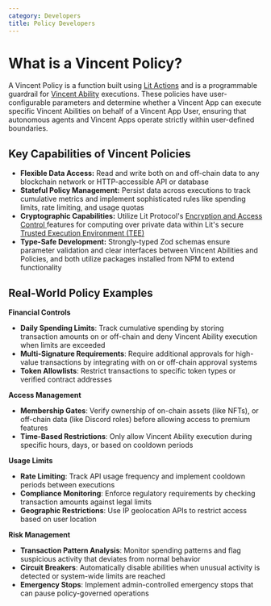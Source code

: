 ```yaml
---
category: Developers
title: Policy Developers
---
```


# What is a Vincent Policy?

A Vincent Policy is a function built using [Lit Actions](https://developer.litprotocol.com/sdk/serverless-signing/overview) and is a programmable guardrail for [Vincent Ability](../Ability-Developers/Getting-Started.md) executions. These policies have user-configurable parameters and determine whether a Vincent App can execute specific Vincent Abilities on behalf of a Vincent App User, ensuring that autonomous agents and Vincent Apps operate strictly within user-defined boundaries.

## Key Capabilities of Vincent Policies

- **Flexible Data Access:** Read and write both on and off-chain data to any blockchain network or HTTP-accessible API or database
- **Stateful Policy Management:** Persist data across executions to track cumulative metrics and implement sophisticated rules like spending limits, rate limiting, and usage quotas
- **Cryptographic Capabilities:** Utilize Lit Protocol's [Encryption and Access Control ](https://developer.litprotocol.com/sdk/access-control/intro) features for computing over private data within Lit's secure [Trusted Execution Environment (TEE)](https://en.wikipedia.org/wiki/Trusted_execution_environment)
- **Type-Safe Development:** Strongly-typed Zod schemas ensure parameter validation and clear interfaces between Vincent Abilities and Policies, and both utilize packages installed from NPM to extend functionality

## Real-World Policy Examples

**Financial Controls**

- **Daily Spending Limits**: Track cumulative spending by storing transaction amounts on or off-chain and deny Vincent Ability execution when limits are exceeded
- **Multi-Signature Requirements**: Require additional approvals for high-value transactions by integrating with on or off-chain approval systems
- **Token Allowlists**: Restrict transactions to specific token types or verified contract addresses

**Access Management**

- **Membership Gates**: Verify ownership of on-chain assets (like NFTs), or off-chain data (like Discord roles) before allowing access to premium features
- **Time-Based Restrictions**: Only allow Vincent Ability execution during specific hours, days, or based on cooldown periods

**Usage Limits**

- **Rate Limiting**: Track API usage frequency and implement cooldown periods between executions
- **Compliance Monitoring**: Enforce regulatory requirements by checking transaction amounts against legal limits
- **Geographic Restrictions**: Use IP geolocation APIs to restrict access based on user location

**Risk Management**

- **Transaction Pattern Analysis**: Monitor spending patterns and flag suspicious activity that deviates from normal behavior
- **Circuit Breakers**: Automatically disable abilities when unusual activity is detected or system-wide limits are reached
- **Emergency Stops**: Implement admin-controlled emergency stops that can pause policy-governed operations
